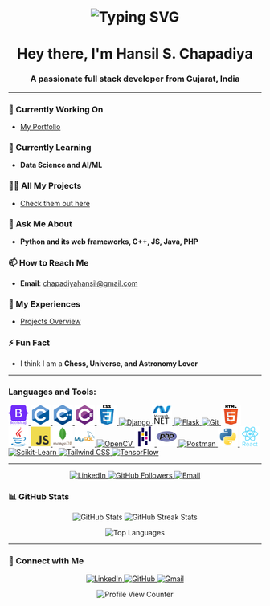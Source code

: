 <!-- Profile Header -->
<h1 align="center">
  <img src="https://readme-typing-svg.demolab.com?font=Fira+Code&size=22&pause=1000&color=58A6FF&width=500&lines=Welcome+to+my+GitHub+Profile!;I+am+Hansil+Chapadiya;Full-Stack+Developer+%7C+AI+Enthusiast;Happy+to+see+you+here!" alt="Typing SVG" />
</h1>



<h1 align="center">Hey there, I'm Hansil S. Chapadiya</h1>
<h3 align="center">A passionate full stack developer from Gujarat, India</h3>

---

### 🔭 Currently Working On
- [My Portfolio](https://port-folio-front-end-five.vercel.app/)

### 🌱 Currently Learning
- **Data Science and AI/ML**

### 👨‍💻 All My Projects
- [Check them out here](https://port-folio-front-end-five.vercel.app/)

### 💬 Ask Me About
- **Python and its web frameworks, C++, JS, Java, PHP**

### 📫 How to Reach Me
- **Email**: [chapadiyahansil@gmail.com](mailto:chapadiyahansil@gmail.com)

### 📄 My Experiences
- [Projects Overview](https://port-folio-front-end-five.vercel.app/#Projects)

### ⚡ Fun Fact
- I think I am a **Chess, Universe, and Astronomy Lover**

---



<h3 align="left">Languages and Tools:</h3>
<p align="left">
  <a href="https://getbootstrap.com" target="_blank" rel="noreferrer"> <img src="https://raw.githubusercontent.com/devicons/devicon/master/icons/bootstrap/bootstrap-plain-wordmark.svg" alt="Bootstrap" width="40" height="40"/> </a>
  <a href="https://www.cprogramming.com/" target="_blank" rel="noreferrer"> <img src="https://raw.githubusercontent.com/devicons/devicon/master/icons/c/c-original.svg" alt="C" width="40" height="40"/> </a>
  <a href="https://www.w3schools.com/cpp/" target="_blank" rel="noreferrer"> <img src="https://raw.githubusercontent.com/devicons/devicon/master/icons/cplusplus/cplusplus-original.svg" alt="C++" width="40" height="40"/> </a>
  <a href="https://www.w3schools.com/cs/" target="_blank" rel="noreferrer"> <img src="https://raw.githubusercontent.com/devicons/devicon/master/icons/csharp/csharp-original.svg" alt="C#" width="40" height="40"/> </a>
  <a href="https://www.w3schools.com/css/" target="_blank" rel="noreferrer"> <img src="https://raw.githubusercontent.com/devicons/devicon/master/icons/css3/css3-original-wordmark.svg" alt="CSS" width="40" height="40"/> </a>
  <a href="https://www.djangoproject.com/" target="_blank" rel="noreferrer"> <img src="https://cdn.worldvectorlogo.com/logos/django.svg" alt="Django" width="40" height="40"/> </a>
  <a href="https://dotnet.microsoft.com/" target="_blank" rel="noreferrer"> <img src="https://raw.githubusercontent.com/devicons/devicon/master/icons/dot-net/dot-net-original-wordmark.svg" alt=".NET" width="40" height="40"/> </a>
  <a href="https://flask.palletsprojects.com/" target="_blank" rel="noreferrer"> <img src="https://www.vectorlogo.zone/logos/pocoo_flask/pocoo_flask-icon.svg" alt="Flask" width="40" height="40"/> </a>
  <a href="https://git-scm.com/" target="_blank" rel="noreferrer"> <img src="https://www.vectorlogo.zone/logos/git-scm/git-scm-icon.svg" alt="Git" width="40" height="40"/> </a>
  <a href="https://www.w3.org/html/" target="_blank" rel="noreferrer"> <img src="https://raw.githubusercontent.com/devicons/devicon/master/icons/html5/html5-original-wordmark.svg" alt="HTML" width="40" height="40"/> </a>
  <a href="https://www.java.com" target="_blank" rel="noreferrer"> <img src="https://raw.githubusercontent.com/devicons/devicon/master/icons/java/java-original.svg" alt="Java" width="40" height="40"/> </a>
  <a href="https://developer.mozilla.org/en-US/docs/Web/JavaScript" target="_blank" rel="noreferrer"> <img src="https://raw.githubusercontent.com/devicons/devicon/master/icons/javascript/javascript-original.svg" alt="JavaScript" width="40" height="40"/> </a>
  <a href="https://www.mongodb.com/" target="_blank" rel="noreferrer"> <img src="https://raw.githubusercontent.com/devicons/devicon/master/icons/mongodb/mongodb-original-wordmark.svg" alt="MongoDB" width="40" height="40"/> </a>
  <a href="https://www.mysql.com/" target="_blank" rel="noreferrer"> <img src="https://raw.githubusercontent.com/devicons/devicon/master/icons/mysql/mysql-original-wordmark.svg" alt="MySQL" width="40" height="40"/> </a>
  <a href="https://opencv.org/" target="_blank" rel="noreferrer"> <img src="https://www.vectorlogo.zone/logos/opencv/opencv-icon.svg" alt="OpenCV" width="40" height="40"/> </a>
  <a href="https://pandas.pydata.org/" target="_blank" rel="noreferrer"> <img src="https://raw.githubusercontent.com/devicons/devicon/2ae2a900d2f041da66e950e4d48052658d850630/icons/pandas/pandas-original.svg" alt="Pandas" width="40" height="40"/> </a>
  <a href="https://www.php.net" target="_blank" rel="noreferrer"> <img src="https://raw.githubusercontent.com/devicons/devicon/master/icons/php/php-original.svg" alt="PHP" width="40" height="40"/> </a>
  <a href="https://postman.com" target="_blank" rel="noreferrer"> <img src="https://www.vectorlogo.zone/logos/getpostman/getpostman-icon.svg" alt="Postman" width="40" height="40"/> </a>
  <a href="https://www.python.org" target="_blank" rel="noreferrer"> <img src="https://raw.githubusercontent.com/devicons/devicon/master/icons/python/python-original.svg" alt="Python" width="40" height="40"/> </a>
  <a href="https://reactjs.org/" target="_blank" rel="noreferrer"> <img src="https://raw.githubusercontent.com/devicons/devicon/master/icons/react/react-original-wordmark.svg" alt="React" width="40" height="40"/> </a>
  <a href="https://scikit-learn.org/" target="_blank" rel="noreferrer"> <img src="https://upload.wikimedia.org/wikipedia/commons/0/05/Scikit_learn_logo_small.svg" alt="Scikit-Learn" width="40" height="40"/> </a>
  <a href="https://tailwindcss.com/" target="_blank" rel="noreferrer"> <img src="https://www.vectorlogo.zone/logos/tailwindcss/tailwindcss-icon.svg" alt="Tailwind CSS" width="40" height="40"/> </a>
  <a href="https://www.tensorflow.org" target="_blank" rel="noreferrer"> <img src="https://www.vectorlogo.zone/logos/tensorflow/tensorflow-icon.svg" alt="TensorFlow" width="40" height="40"/> </a>
</p>

---

<p align="center">
  <a href="https://www.linkedin.com/in/hansil-chapadiya/">
    <img src="https://img.shields.io/badge/-Hansil%20Chapadiya-blue?style=flat-square&logo=Linkedin&logoColor=white&link=https://www.linkedin.com/in/hansil-chapadiya/" alt="LinkedIn">
  </a>
  <a href="https://github.com/hansil-chapadiya">
    <img src="https://img.shields.io/github/followers/hansil-chapadiya?label=Followers&style=flat-square" alt="GitHub Followers">
  </a>
  <a href="mailto:chapadiyahansil@gmail.com">
    <img src="https://img.shields.io/badge/-chapadiyahansil@gmail.com-c14438?style=flat-square&logo=Gmail&logoColor=white&link=mailto:chapadiyahansil@gmail.com" alt="Email">
  </a>
</p>

### 📊 GitHub Stats
<p align="center">
  <img src="https://github-readme-stats.vercel.app/api?username=hansil-chapadiya&show_icons=true&theme=radical&include_all_commits=true" alt="GitHub Stats" width="400"/>
  <img src="https://github-readme-streak-stats.herokuapp.com/?user=hansil-chapadiya&theme=radical" alt="GitHub Streak Stats" width="400"/>
</p>

<p align="center">
  <img src="https://github-readme-stats.vercel.app/api/top-langs/?username=hansil-chapadiya&langs_count=8&layout=compact&theme=radical" alt="Top Languages" width="400"/>
</p>

---

### 🔗 Connect with Me
<p align="center">
  <a href="https://linkedin.com/in/hansil-chapadiya" target="_blank">
    <img src="https://img.shields.io/badge/LinkedIn-blue?style=for-the-badge&logo=linkedin" alt="LinkedIn">
  </a>
  <a href="https://github.com/hansil-chapadiya" target="_blank">
    <img src="https://img.shields.io/badge/GitHub-black?style=for-the-badge&logo=github" alt="GitHub">
  </a>
  <a href="mailto:chapadiyahansil@gmail.com" target="_blank">
    <img src="https://img.shields.io/badge/Gmail-red?style=for-the-badge&logo=gmail" alt="Gmail">
  </a>
</p>

<!-- Profile Views Counter -->
<p align="center">
  <img src="https://komarev.com/ghpvc/?username=hansil-chapadiya&label=Profile%20Views&color=0e75b6&style=flat-square" alt="Profile View Counter" />
</p>
